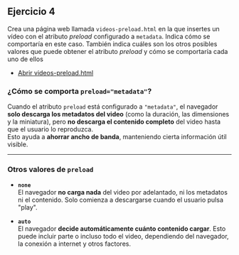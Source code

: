 
## Ejercicio 4

Crea una página web llamada `videos-preload.html` en la que insertes un vídeo con el atributo _preload_ configurado a `metadata`. Indica cómo se comportaría en este caso. También indica cuáles son los otros posibles valores que puede obtener el atributo _preload_ y cómo se comportaría cada uno de ellos

- [Abrir videos-preload.html](videos-preload.html)

### ¿Cómo se comporta `preload="metadata"`?

Cuando el atributo `preload` está configurado a `"metadata"`, el navegador **solo descarga los metadatos del video** (como la duración, las dimensiones y la miniatura), pero **no descarga el contenido completo** del video hasta que el usuario lo reproduzca.  
Esto ayuda a **ahorrar ancho de banda**, manteniendo cierta información útil visible.

---

### Otros valores de `preload`

- **`none`**  
  El navegador **no carga nada** del video por adelantado, ni los metadatos ni el contenido. Solo comienza a descargarse cuando el usuario pulsa "play".

- **`auto`**  
  El navegador **decide automáticamente cuánto contenido cargar**. Esto puede incluir parte o incluso todo el video, dependiendo del navegador, la conexión a internet y otros factores.


